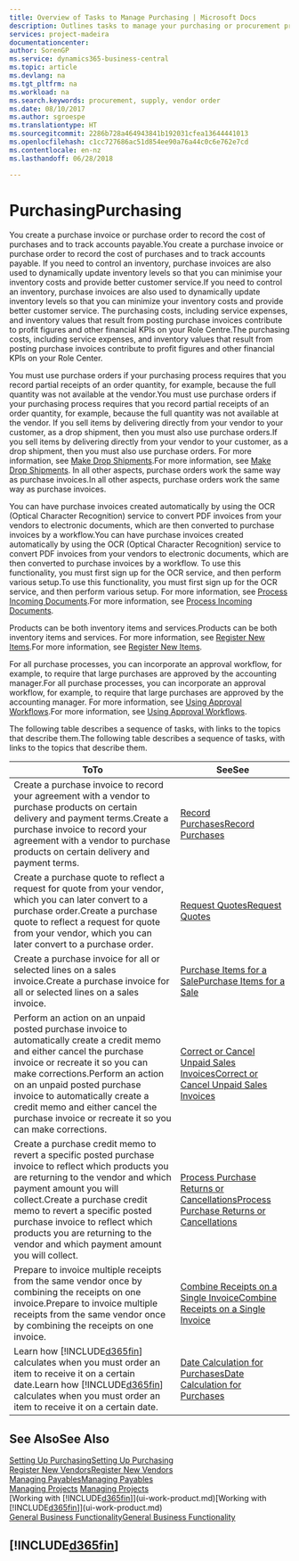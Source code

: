 ```yaml
---
title: Overview of Tasks to Manage Purchasing | Microsoft Docs
description: Outlines tasks to manage your purchasing or procurement processes, including how purchase invoices and purchase orders work.
services: project-madeira
documentationcenter: 
author: SorenGP
ms.service: dynamics365-business-central
ms.topic: article
ms.devlang: na
ms.tgt_pltfrm: na
ms.workload: na
ms.search.keywords: procurement, supply, vendor order
ms.date: 08/10/2017
ms.author: sgroespe
ms.translationtype: HT
ms.sourcegitcommit: 2286b728a464943841b192031cfea13644441013
ms.openlocfilehash: c1cc727686ac51d854ee90a76a44c0c6e762e7cd
ms.contentlocale: en-nz
ms.lasthandoff: 06/28/2018

---
```

# <a name="purchasing"></a><span data-ttu-id="94cd7-103">Purchasing</span><span class="sxs-lookup"><span data-stu-id="94cd7-103">Purchasing</span></span>
<span data-ttu-id="94cd7-104">You create a purchase invoice or purchase order to record the cost of purchases and to track accounts payable.</span><span class="sxs-lookup"><span data-stu-id="94cd7-104">You create a purchase invoice or purchase order to record the cost of purchases and to track accounts payable.</span></span> <span data-ttu-id="94cd7-105">If you need to control an inventory, purchase invoices are also used to dynamically update inventory levels so that you can minimise your inventory costs and provide better customer service.</span><span class="sxs-lookup"><span data-stu-id="94cd7-105">If you need to control an inventory, purchase invoices are also used to dynamically update inventory levels so that you can minimize your inventory costs and provide better customer service.</span></span> <span data-ttu-id="94cd7-106">The purchasing costs, including service expenses, and inventory values that result from posting purchase invoices contribute to profit figures and other financial KPIs on your Role Centre.</span><span class="sxs-lookup"><span data-stu-id="94cd7-106">The purchasing costs, including service expenses, and inventory values that result from posting purchase invoices contribute to profit figures and other financial KPIs on your Role Center.</span></span>

<span data-ttu-id="94cd7-107">You must use purchase orders if your purchasing process requires that you record partial receipts of an order quantity, for example, because the full quantity was not available at the vendor.</span><span class="sxs-lookup"><span data-stu-id="94cd7-107">You must use purchase orders if your purchasing process requires that you record partial receipts of an order quantity, for example, because the full quantity was not available at the vendor.</span></span> <span data-ttu-id="94cd7-108">If you sell items by delivering directly from your vendor to your customer, as a drop shipment, then you must also use purchase orders.</span><span class="sxs-lookup"><span data-stu-id="94cd7-108">If you sell items by delivering directly from your vendor to your customer, as a drop shipment, then you must also use purchase orders.</span></span> <span data-ttu-id="94cd7-109">For more information, see [Make Drop Shipments](sales-how-drop-shipment.md).</span><span class="sxs-lookup"><span data-stu-id="94cd7-109">For more information, see [Make Drop Shipments](sales-how-drop-shipment.md).</span></span> <span data-ttu-id="94cd7-110">In all other aspects, purchase orders work the same way as purchase invoices.</span><span class="sxs-lookup"><span data-stu-id="94cd7-110">In all other aspects, purchase orders work the same way as purchase invoices.</span></span>

<span data-ttu-id="94cd7-111">You can have purchase invoices created automatically by using the OCR (Optical Character Recognition) service to convert PDF invoices from your vendors to electronic documents, which are then converted to purchase invoices by a workflow.</span><span class="sxs-lookup"><span data-stu-id="94cd7-111">You can have purchase invoices created automatically by using the OCR (Optical Character Recognition) service to convert PDF invoices from your vendors to electronic documents, which are then converted to purchase invoices by a workflow.</span></span> <span data-ttu-id="94cd7-112">To use this functionality, you must first sign up for the OCR service, and then perform various setup.</span><span class="sxs-lookup"><span data-stu-id="94cd7-112">To use this functionality, you must first sign up for the OCR service, and then perform various setup.</span></span> <span data-ttu-id="94cd7-113">For more information, see [Process Incoming Documents](across-process-income-documents.md).</span><span class="sxs-lookup"><span data-stu-id="94cd7-113">For more information, see [Process Incoming Documents](across-process-income-documents.md).</span></span>      

<span data-ttu-id="94cd7-114">Products can be both inventory items and services.</span><span class="sxs-lookup"><span data-stu-id="94cd7-114">Products can be both inventory items and services.</span></span> <span data-ttu-id="94cd7-115">For more information, see [Register New Items](inventory-how-register-new-items.md).</span><span class="sxs-lookup"><span data-stu-id="94cd7-115">For more information, see [Register New Items](inventory-how-register-new-items.md).</span></span>

<span data-ttu-id="94cd7-116">For all purchase processes, you can incorporate an approval workflow, for example, to require that large purchases are approved by the accounting manager.</span><span class="sxs-lookup"><span data-stu-id="94cd7-116">For all purchase processes, you can incorporate an approval workflow, for example, to require that large purchases are approved by the accounting manager.</span></span> <span data-ttu-id="94cd7-117">For more information, see [Using Approval Workflows](across-how-use-approval-workflows.md).</span><span class="sxs-lookup"><span data-stu-id="94cd7-117">For more information, see [Using Approval Workflows](across-how-use-approval-workflows.md).</span></span>

<span data-ttu-id="94cd7-118">The following table describes a sequence of tasks, with links to the topics that describe them.</span><span class="sxs-lookup"><span data-stu-id="94cd7-118">The following table describes a sequence of tasks, with links to the topics that describe them.</span></span>

| <span data-ttu-id="94cd7-119">To</span><span class="sxs-lookup"><span data-stu-id="94cd7-119">To</span></span> | <span data-ttu-id="94cd7-120">See</span><span class="sxs-lookup"><span data-stu-id="94cd7-120">See</span></span> |
| --- | --- |
| <span data-ttu-id="94cd7-121">Create a purchase invoice to record your agreement with a vendor to purchase products on certain delivery and payment terms.</span><span class="sxs-lookup"><span data-stu-id="94cd7-121">Create a purchase invoice to record your agreement with a vendor to purchase products on certain delivery and payment terms.</span></span> |[<span data-ttu-id="94cd7-122">Record Purchases</span><span class="sxs-lookup"><span data-stu-id="94cd7-122">Record Purchases</span></span>](purchasing-how-record-purchases.md) |
|<span data-ttu-id="94cd7-123">Create a purchase quote to reflect a request for quote from your vendor, which you can later convert to a purchase order.</span><span class="sxs-lookup"><span data-stu-id="94cd7-123">Create a purchase quote to reflect a request for quote from your vendor, which you can later convert to a purchase order.</span></span>|[<span data-ttu-id="94cd7-124">Request Quotes</span><span class="sxs-lookup"><span data-stu-id="94cd7-124">Request Quotes</span></span>](purchasing-how-request-quotes.md)|
| <span data-ttu-id="94cd7-125">Create a purchase invoice for all or selected lines on a sales invoice.</span><span class="sxs-lookup"><span data-stu-id="94cd7-125">Create a purchase invoice for all or selected lines on a sales invoice.</span></span> |[<span data-ttu-id="94cd7-126">Purchase Items for a Sale</span><span class="sxs-lookup"><span data-stu-id="94cd7-126">Purchase Items for a Sale</span></span>](purchasing-how-purchase-products-sale.md) |
| <span data-ttu-id="94cd7-127">Perform an action on an unpaid posted purchase invoice to automatically create a credit memo and either cancel the purchase invoice or recreate it so you can make corrections.</span><span class="sxs-lookup"><span data-stu-id="94cd7-127">Perform an action on an unpaid posted purchase invoice to automatically create a credit memo and either cancel the purchase invoice or recreate it so you can make corrections.</span></span> |[<span data-ttu-id="94cd7-128">Correct or Cancel Unpaid Sales Invoices</span><span class="sxs-lookup"><span data-stu-id="94cd7-128">Correct or Cancel Unpaid Sales Invoices</span></span>](purchasing-how-correct-cancel-unpaid-purchase-invoices.md) |
| <span data-ttu-id="94cd7-129">Create a purchase credit memo to revert a specific posted purchase invoice to reflect which products you are returning to the vendor and which payment amount you will collect.</span><span class="sxs-lookup"><span data-stu-id="94cd7-129">Create a purchase credit memo to revert a specific posted purchase invoice to reflect which products you are returning to the vendor and which payment amount you will collect.</span></span> |[<span data-ttu-id="94cd7-130">Process Purchase Returns or Cancellations</span><span class="sxs-lookup"><span data-stu-id="94cd7-130">Process Purchase Returns or Cancellations</span></span>](purchasing-how-register-new-vendors.md) |
|<span data-ttu-id="94cd7-131">Prepare to invoice multiple receipts from the same vendor once by combining the receipts on one invoice.</span><span class="sxs-lookup"><span data-stu-id="94cd7-131">Prepare to invoice multiple receipts from the same vendor once by combining the receipts on one invoice.</span></span>|[<span data-ttu-id="94cd7-132">Combine Receipts on a Single Invoice</span><span class="sxs-lookup"><span data-stu-id="94cd7-132">Combine Receipts on a Single Invoice</span></span>](purchasing-how-to-combine-receipts.md)|
| <span data-ttu-id="94cd7-133">Learn how [!INCLUDE[d365fin](includes/d365fin_md.md)] calculates when you must order an item to receive it on a certain date.</span><span class="sxs-lookup"><span data-stu-id="94cd7-133">Learn how [!INCLUDE[d365fin](includes/d365fin_md.md)] calculates when you must order an item to receive it on a certain date.</span></span>|[<span data-ttu-id="94cd7-134">Date Calculation for Purchases</span><span class="sxs-lookup"><span data-stu-id="94cd7-134">Date Calculation for Purchases</span></span>](purchasing-date-calculation-for-purchases.md)|

## <a name="see-also"></a><span data-ttu-id="94cd7-135">See Also</span><span class="sxs-lookup"><span data-stu-id="94cd7-135">See Also</span></span>
[<span data-ttu-id="94cd7-136">Setting Up Purchasing</span><span class="sxs-lookup"><span data-stu-id="94cd7-136">Setting Up Purchasing</span></span>](purchasing-setup-purchasing.md)  
[<span data-ttu-id="94cd7-137">Register New Vendors</span><span class="sxs-lookup"><span data-stu-id="94cd7-137">Register New Vendors</span></span>](purchasing-how-register-new-vendors.md)  
[<span data-ttu-id="94cd7-138">Managing Payables</span><span class="sxs-lookup"><span data-stu-id="94cd7-138">Managing Payables</span></span>](payables-manage-payables.md)  
<span data-ttu-id="94cd7-139">[Managing Projects](projects-manage-projects.md)  </span><span class="sxs-lookup"><span data-stu-id="94cd7-139">[Managing Projects](projects-manage-projects.md)  </span></span>  
<span data-ttu-id="94cd7-140">[Working with [!INCLUDE[d365fin](includes/d365fin_md.md)]](ui-work-product.md)</span><span class="sxs-lookup"><span data-stu-id="94cd7-140">[Working with [!INCLUDE[d365fin](includes/d365fin_md.md)]](ui-work-product.md)</span></span>  
[<span data-ttu-id="94cd7-141">General Business Functionality</span><span class="sxs-lookup"><span data-stu-id="94cd7-141">General Business Functionality</span></span>](ui-across-business-areas.md)

## [!INCLUDE[d365fin](includes/free_trial_md.md)]  
 

